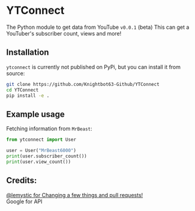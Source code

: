# YTConnect

The Python module to get data from YouTube `v0.0.1` (beta)
This can get a YouTuber's subscriber count, views and more!

## Installation

`ytconnect` is currently not published on PyPi, but you can install it from source:

```bash
git clone https://github.com/Knightbot63-Github/YTConnect
cd YTConnect
pip install -e .
```

## Example usage

Fetching information from `MrBeast`:

```py
from ytconnect import User

user = User("MrBeast6000") 
print(user.subscriber_count())
print(user.view_count())
```

## Credits:
[@lemystic for Changing a few things and pull requests!](https://github.com/lemystic)
<br />Google for API
